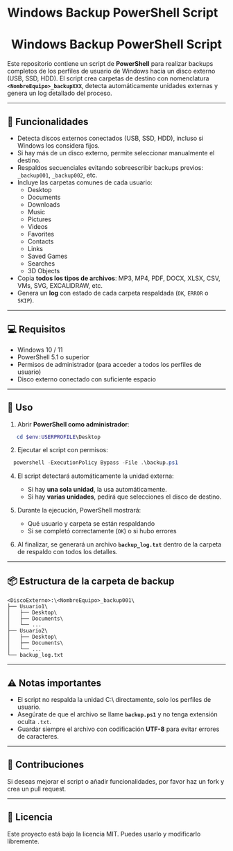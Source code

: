 # Windows Backup PowerShell Script

<h1 style="text-align:center;">Windows Backup PowerShell Script</h1>


Este repositorio contiene un script de **PowerShell** para realizar backups completos de los perfiles de usuario de Windows hacia un disco externo (USB, SSD, HDD). El script crea carpetas de destino con nomenclatura **`<NombreEquipo>_backupXXX`**, detecta automáticamente unidades externas y genera un log detallado del proceso.

---

## 📌 Funcionalidades

- Detecta discos externos conectados (USB, SSD, HDD), incluso si Windows los considera fijos.  
- Si hay más de un disco externo, permite seleccionar manualmente el destino.  
- Respaldos secuenciales evitando sobreescribir backups previos: `_backup001`, `_backup002`, etc.  
- Incluye las carpetas comunes de cada usuario:  
  - Desktop  
  - Documents  
  - Downloads  
  - Music  
  - Pictures  
  - Videos  
  - Favorites  
  - Contacts  
  - Links  
  - Saved Games  
  - Searches  
  - 3D Objects  
- Copia **todos los tipos de archivos**: MP3, MP4, PDF, DOCX, XLSX, CSV, VMs, SVG, EXCALIDRAW, etc.  
- Genera un **log** con estado de cada carpeta respaldada (`OK`, `ERROR` o `SKIP`).  

---

## 💻 Requisitos

- Windows 10 / 11  
- PowerShell 5.1 o superior  
- Permisos de administrador (para acceder a todos los perfiles de usuario)  
- Disco externo conectado con suficiente espacio  

---
## 📂 Uso

1. Abrir **PowerShell como administrador**:

````powershell
   cd $env:USERPROFILE\Desktop
````

2. Ejecutar el script con permisos:

```powershell
  powershell -ExecutionPolicy Bypass -File .\backup.ps1
```

4. El script detectará automáticamente la unidad externa:

   * Si hay **una sola unidad**, la usa automáticamente.
   * Si hay **varias unidades**, pedirá que selecciones el disco de destino.

5. Durante la ejecución, PowerShell mostrará:

   * Qué usuario y carpeta se están respaldando
   * Si se completó correctamente (`OK`) o si hubo errores

6. Al finalizar, se generará un archivo **`backup_log.txt`** dentro de la carpeta de respaldo con todos los detalles.

---

## 📦 Estructura de la carpeta de backup

```
<DiscoExterno>:\<NombreEquipo>_backup001\
├── Usuario1\
│   ├── Desktop\
│   ├── Documents\
│   └── ...
├── Usuario2\
│   ├── Desktop\
│   ├── Documents\
│   └── ...
└── backup_log.txt
```

---

## ⚠️ Notas importantes

* El script no respalda la unidad C:\ directamente, solo los perfiles de usuario.
* Asegúrate de que el archivo se llame **`backup.ps1`** y no tenga extensión oculta `.txt`.
* Guardar siempre el archivo con codificación **UTF-8** para evitar errores de caracteres.

---

## 📝 Contribuciones

Si deseas mejorar el script o añadir funcionalidades, por favor haz un fork y crea un pull request.

---

## 📜 Licencia

Este proyecto está bajo la licencia MIT. Puedes usarlo y modificarlo libremente.

